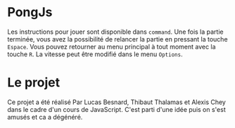 # PongJs

Les instructions pour jouer sont disponible dans `command`.
Une fois la partie terminée, vous avez la possibilité de relancer la partie en pressant la touche `Espace`.
Vous pouvez retourner au menu principal à tout moment avec la touche `R`.
La vitesse peut être modifié dans le menu `Options`.

# Le projet
Ce projet a été réalisé Par Lucas Besnard, Thibaut Thalamas et Alexis Chey dans le cadre d'un cours de JavaScript.
C'est parti d'une idée puis on s'est amusés et ca a dégénéré.